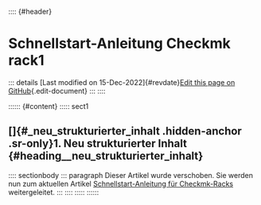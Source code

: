 :::: {#header}
# Schnellstart-Anleitung Checkmk rack1

::: details
[Last modified on 15-Dec-2022]{#revdate}[Edit this page on
GitHub](https://github.com/Checkmk/checkmk-docs/edit/2.3.0/src/onprem/de/cma_rack1_quick_start.asciidoc){.edit-document}
:::
::::

:::::: {#content}
::::: sect1
## []{#_neu_strukturierter_inhalt .hidden-anchor .sr-only}1. Neu strukturierter Inhalt {#heading__neu_strukturierter_inhalt}

:::: sectionbody
::: paragraph
Dieser Artikel wurde verschoben. Sie werden nun zum aktuellen Artikel
[Schnellstart-Anleitung für
Checkmk-Racks](appliance_rack1_quick_start.html) weitergeleitet.
:::
::::
:::::
::::::
